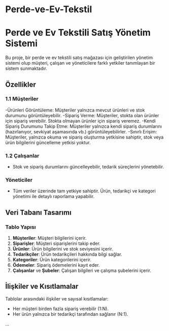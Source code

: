 # Perde-ve-Ev-Tekstil
# Perde ve Ev Tekstili Satış Yönetim Sistemi

Bu proje, bir perde ve ev tekstili satış mağazası için geliştirilen yönetim sistemi olup müşteri, çalışan ve yöneticilere farklı yetkiler tanımlayan bir sistem sunmaktadır.

## Özellikler

### 1.1 Müşteriler
-Ürünleri Görüntüleme: Müşteriler yalnızca mevcut ürünleri ve stok durumunu görüntüleyebilir.
-Sipariş Verme: Müşteriler, stokta olan ürünler için sipariş verebilir. Stokta olmayan ürünler için sipariş veremez.
-Kendi Sipariş Durumunu Takip Etme: Müşteriler yalnızca kendi sipariş durumlarını (hazırlanıyor, sevkiyat aşamasında vb.) görüntüleyebilirler.
-Sınırlı Erişim: Müşteriler, yalnızca okuma ve sipariş oluşturma yetkisine sahiptir, stok veya ürün bilgilerini güncelleme yetkisi yoktur.



### 1.2 Çalışanlar
- Stok ve sipariş durumlarını güncelleyebilir, tedarik süreçlerini yönetebilir.

### Yöneticiler
- Tüm veriler üzerinde tam yetkiye sahiptir. Ürün, tedarikçi ve kategori yönetimi ile detaylı raporlama yapabilir.

## Veri Tabanı Tasarımı

### Tablo Yapısı
1. **Müşteriler**: Müşteri bilgilerini içerir.
2. **Siparişler**: Müşteri siparişlerini takip eder.
3. **Ürünler**: Ürün bilgilerini ve stok seviyesini içerir.
4. **Tedarikçiler**: Ürün tedarikçileri hakkında bilgi sağlar.
5. **Kategoriler**: Ürün kategorilerini içerir.
6. **Ödemeler**: Sipariş ödemelerini kayıt eder.
7. **Çalışanlar** ve **Şubeler**: Çalışan bilgileri ve çalışma şubelerini içerir.

## İlişkiler ve Kısıtlamalar

Tablolar arasındaki ilişkiler ve sayısal kısıtlamalar:
- Her müşteri birden fazla sipariş verebilir (1:N).
- Her ürün yalnızca bir tedarikçi tarafından sağlanır (N:1).

...


